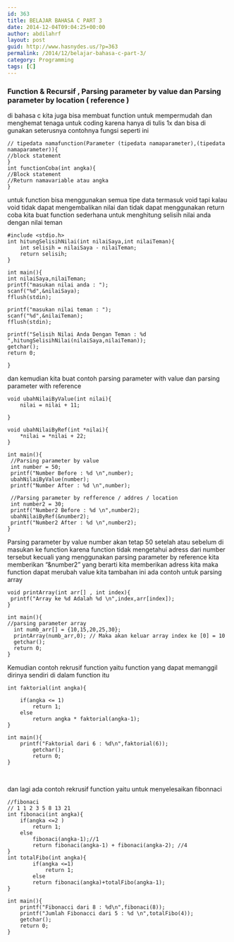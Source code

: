 ```yaml
---
id: 363
title: BELAJAR BAHASA C PART 3
date: 2014-12-04T09:04:25+00:00
author: abdilahrf
layout: post
guid: http://www.hasnydes.us/?p=363
permalink: /2014/12/belajar-bahasa-c-part-3/
category: Programming
tags: [C]
---
```

### Function & Recursif , Parsing parameter by value dan Parsing parameter by location ( reference )

di bahasa c kita juga bisa membuat function untuk mempermudah dan menghemat tenaga untuk coding karena hanya di tulis 1x dan bisa di gunakan seterusnya contohnya fungsi seperti ini

<pre><code class="language-c">// tipedata namafunction(Parameter (tipedata namaparameter),(tipedata namaparameter)){
//block statement
}
int functionCoba(int angka){
//Block statement
//Return namavariable atau angka
}</code></pre>

untuk function bisa menggunakan semua tipe data termasuk void tapi kalau void tidak dapat mengembalikan nilai dan tidak dapat menggunakan return coba kita buat function sederhana untuk menghitung selisih nilai anda dengan nilai teman

<pre><code class="language-c">#include &lt;stdio.h&gt;
int hitungSelisihNilai(int nilaiSaya,int nilaiTeman){
	int selisih = nilaiSaya - nilaiTeman;
	return selisih;
}

int main(){
int nilaiSaya,nilaiTeman;
printf("masukan nilai anda : ");
scanf("%d",&nilaiSaya);
fflush(stdin);

printf("masukan nilai teman : ");
scanf("%d",&nilaiTeman);
fflush(stdin);

printf("Selisih Nilai Anda Dengan Teman : %d ",hitungSelisihNilai(nilaiSaya,nilaiTeman));
getchar();
return 0;

}</code></pre>

dan kemudian kita buat contoh parsing parameter with value dan parsing parameter with reference

<pre><code class="language-c">void ubahNilaiByValue(int nilai){
	nilai = nilai + 11;
	
}

void ubahNilaiByRef(int *nilai){
	*nilai = *nilai + 22;
} 

int main(){
 //Parsing parameter by value 
 int number = 50;
 printf("Number Before : %d \n",number);
 ubahNilaiByValue(number);
 printf("Number After : %d \n",number);
 
 //Parsing parameter by refference / addres / location
 int number2 = 30;
 printf("Number2 Before : %d \n",number2);
 ubahNilaiByRef(&number2);
 printf("Number2 After : %d \n",number2);
}
</code></pre>

Parsing parameter by value number akan tetap 50 setelah atau sebelum di masukan ke function karena function tidak mengetahui adress dari number tersebut kecuali yang menggunakan parsing parameter by reference kita memberikan &#8220;&number2&#8221; yang berarti kita memberikan adress kita maka function dapat merubah value kita tambahan ini ada contoh untuk parsing array

<pre><code class="language-c">void printArray(int arr[] , int index){
 printf("Array ke %d Adalah %d \n",index,arr[index]);
}

int main(){
//parsing parameter array
  int numb_arr[] = {10,15,20,25,30};
  printArray(numb_arr,0); // Maka akan keluar array index ke [0] = 10
  getchar();  
  return 0;
}</code></pre>

Kemudian contoh rekrusif function yaitu function yang dapat memanggil dirinya sendiri di dalam function itu

<pre><code class="language-c">int faktorial(int angka){

	if(angka &lt;= 1)
		return 1;
	else
		return angka * faktorial(angka-1);
}

int main(){
	printf("Faktorial dari 6 : %d\n",faktorial(6));
        getchar();
        return 0;
}</code></pre>

&nbsp;

dan lagi ada contoh rekrusif function yaitu untuk menyelesaikan fibonnaci

<pre><code class="language-c">//fibonaci
// 1 1 2 3 5 8 13 21
int fibonaci(int angka){
	if(angka &lt;=2 )
		return 1;
	else
		fibonaci(angka-1);//1
		return fibonaci(angka-1) + fibonaci(angka-2); //4
}
int totalFibo(int angka){
		if(angka &lt;=1)
			return 1;
		else
		return fibonaci(angka)+totalFibo(angka-1); 
}

int main(){
	printf("Fibonacci dari 8 : %d\n",fibonaci(8));
	printf("Jumlah Fibonacci dari 5 : %d \n",totalFibo(4));
	getchar();
	return 0;
} </code></pre>

&nbsp;

&nbsp;

&nbsp;